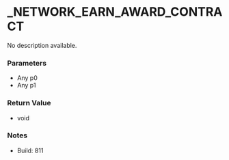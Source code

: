 # _NETWORK_EARN_AWARD_CONTRACT

No description available.

### Parameters
* Any p0
* Any p1

### Return Value
* void

### Notes
* Build: 811

